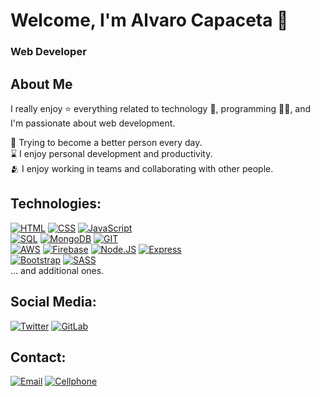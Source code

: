 # Welcome, I'm Alvaro Capaceta 👋
### Web Developer

## About Me
I really enjoy ⭐ everything related to technology 🤖, programming 👨‍💻, and I'm passionate about web development.

🌿 Trying to become a better person every day.
</br>
⌛ I enjoy personal development and productivity.
</br>
🫂 I enjoy working in teams and collaborating with other people.
</br>

## Technologies:
[![HTML](https://img.shields.io/badge/HTML-999999?style=for-the-badge&logo=html5&logoColor=white&labelColor=101010)](#)
[![CSS](https://img.shields.io/badge/CSS-FA7343?style=for-the-badge&logo=css3&logoColor=white&labelColor=101010)](#)
[![JavaScript](https://img.shields.io/badge/JavaScript-F7DF1E?style=for-the-badge&logo=javascript&logoColor=white&labelColor=101010)](#)
</br>
[![SQL](https://img.shields.io/badge/SQL-73B8BD?style=for-the-badge&logo=mysql&logoColor=white&labelColor=101010)](#)
[![MongoDB](https://img.shields.io/badge/MongoDB-AFE16B?style=for-the-badge&logo=mongodb&logoColor=white&labelColor=101010)](#)
[![GIT](https://img.shields.io/badge/GIT-DF7E5D?style=for-the-badge&logo=git&logoColor=white&labelColor=101010)](#)
</br>
[![AWS](https://img.shields.io/badge/AWS-232F3E?style=for-the-badge&logo=amazon-aws&logoColor=white&labelColor=101010)](#)
[![Firebase](https://img.shields.io/badge/Firebase-FFCA28?style=for-the-badge&logo=firebase&logoColor=white&labelColor=101010)](#)
[![Node.JS](https://img.shields.io/badge/Node.JS-339933?style=for-the-badge&logo=node.js&logoColor=white&labelColor=101010)](#)
[![Express](https://img.shields.io/badge/Express-5496E6?style=for-the-badge&logo=express&logoColor=white&labelColor=101010)](#)
</br>
[![Bootstrap](https://img.shields.io/badge/Bootstrap-8C659C?style=for-the-badge&logo=bootstrap&logoColor=white&labelColor=101010)](#)
[![SASS](https://img.shields.io/badge/SASS-DB6ED4?style=for-the-badge&logo=sass&logoColor=white&labelColor=101010)](#)
</br>
... and additional ones.

## Social Media:

[![Twitter](https://img.shields.io/badge/Twitter-@fta__capa-1DA1F2?style=for-the-badge&logo=twitter&logoColor=white&labelColor=101010)](https://twitter.com/fta_capa)
[![GitLab](https://img.shields.io/badge/GitLab-@AlvaroCapaceta-DF8E12?style=for-the-badge&logo=gitlab&logoColor=white&labelColor=101010)](https://gitlab.com/AlvaroCapaceta)

## Contact:

[![Email](https://img.shields.io/badge/ingcapadev@gmail.com-email-D14836?style=for-the-badge&logo=gmail&logoColor=white&labelColor=101010)](mailto:ingcapadev@gmail.com)
[![Cellphone](https://img.shields.io/badge/+526692108089-phone-82BA51?style=for-the-badge&logo=whatsapp&logoColor=white&labelColor=101010)](#)
